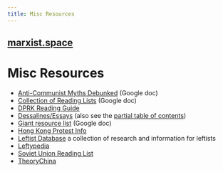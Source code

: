 ```yaml
---
title: Misc Resources
---
```


## [marxist.space](https://marxist.space)

# Misc Resources

* [Anti-Communist Myths Debunked](https://docs.google.com/document/d/1Gxwhh-vdeB--47HM-20cEVRC9eAMhrapbNf0Sk8VSOs/edit) (Google doc)
* [Collection of Reading Lists](https://docs.google.com/document/d/1k-OPPy9UM9ApPuWVIsPcvX3zQh1LUsVbPQocD9mUhyA/edit) (Google doc)
* [DPRK Reading Guide](./dprk-reading-guide.md)
* [Dessalines/Essays](https://github.com/dessalines/essays) (also see the [partial table of contents](./dessalines-toc.md))
* [Giant resource list](https://docs.google.com/document/d/11dtFGU9nTbl6TuTj1SDfDJPU1is4tgWwieYOzqACyHg/edit) (Google doc)
* [Hong Kong Protest Info](https://bitbucket.org/TheCrypticMan/hong-kong-protests/wiki/browse/)
* [Leftist Database](https://gitlab.com/flowToneJump/leftist-database/tree/master) a collection of research and information for leftists
* [Leftypedia](https://leftypedia.org/wiki/Main_Page)
* [Soviet Union Reading List](./soviet-union-reading-list.md)
* [TheoryChina](http://en.theorychina.org/)
